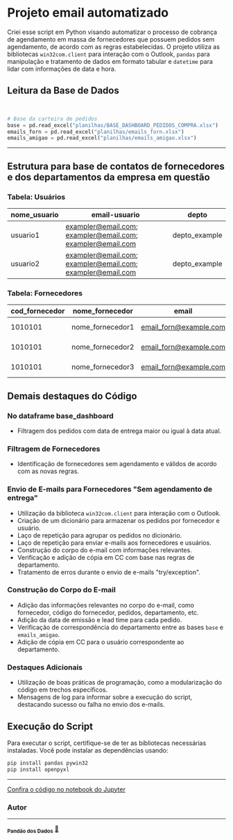 # Projeto email automatizado

Criei esse script em Python visando automatizar o processo de cobrança de agendamento em massa de fornecedores que possuem pedidos sem agendamento, de acordo com as regras estabelecidas. O projeto utiliza as bibliotecas `win32com.client` para interação com o Outlook, `pandas` para manipulação e tratamento de dados em formato tabular e `datetime` para lidar com informações de data e hora.

## Leitura da Base de Dados

```python


# Base da carteira de pedidos
base = pd.read_excel("planilhas/BASE_DASHBOARD_PEDIDOS_COMPRA.xlsx")
emails_forn = pd.read_excel("planilhas/emails_forn.xlsx")
emails_amigao = pd.read_excel("planilhas/emails_amigao.xlsx")
```
---

## Estrutura para base de contatos de fornecedores e dos departamentos da empresa em questão

### Tabela: Usuários

| nome_usuario | email-usuario                                     | depto          |
|--------------|---------------------------------------------------|----------------|
| usuario1     | exampler@email.com; exampler@email.com; exampler@email.com | depto_example  |
| usuario2     | exampler@email.com; exampler@email.com; exampler@email.com | depto_example  |


### Tabela: Fornecedores

| cod_fornecedor | nome_fornecedor  | email                 | email_forn_cc                                    |
|----------------|------------------|-----------------------|--------------------------------------------------|
| 1010101        | nome_fornecedor1 | email_forn@example.com | example1@email.com; example2@email.com           |
| 1010101        | nome_fornecedor2 | email_forn@example.com | example1@email.com; example2@email.com           |
| 1010101        | nome_fornecedor3 | email_forn@example.com | example1@email.com; example2@email.com           |




## Demais destaques do Código

### No dataframe base_dashboard
- Filtragem dos pedidos com data de entrega maior ou igual à data atual.

### Filtragem de Fornecedores
- Identificação de fornecedores sem agendamento e válidos de acordo com as novas regras.

### Envio de E-mails para Fornecedores "Sem agendamento de entrega"
- Utilização da biblioteca `win32com.client` para interação com o Outlook.
- Criação de um dicionário para armazenar os pedidos por fornecedor e usuário.
- Laço de repetição para agrupar os pedidos no dicionário.
- Laço de repetição para enviar e-mails aos fornecedores e usuários.
- Construção do corpo do e-mail com informações relevantes.
- Verificação e adição de cópia em CC com base nas regras de departamento.
- Tratamento de erros durante o envio de e-mails "try/exception".

### Construção do Corpo do E-mail
- Adição das informações relevantes no corpo do e-mail, como fornecedor, código do fornecedor, pedidos, departamento, etc.
- Adição da data de emissão e lead time para cada pedido.
- Verificação de correspondência do departamento entre as bases `base` e `emails_amigao`.
- Adição de cópia em CC para o usuário correspondente ao departamento.

### Destaques Adicionais
- Utilização de boas práticas de programação, como a modularização do código em trechos específicos.
- Mensagens de log para informar sobre a execução do script, destacando sucesso ou falha no envio dos e-mails.

## Execução do Script
Para executar o script, certifique-se de ter as bibliotecas necessárias instaladas. Você pode instalar as dependências usando:

```bash
pip install pandas pywin32
pip install openpyxl
```
---

[Confira o código no notebook do Jupyter](https://github.com/fantasticworldofpandas/Automacao-Outlook-Email/blob/main/email_cobranca_fornecedores.ipynb)


### Autor
---

 <sub><b>Pandão dos Dados</b></sub></a> <a href="">🐼</a>



